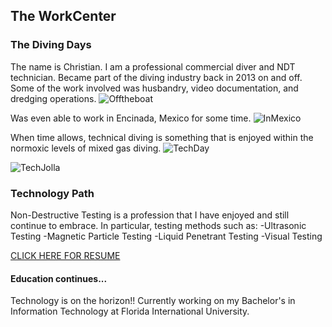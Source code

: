## The WorkCenter

### The Diving Days
The name is Christian. I am a professional commercial diver and NDT technician. Became part of the diving industry back in 2013 on and off. Some of the work involved was husbandry, video documentation, and dredging operations.
![Offtheboat](https://chrisvallejo.github.io/IMG_0104.JPG)

Was even able to work in Encinada, Mexico for some time.
![InMexico](https://chrisvallejo.github.io/IMG_0108.JPG)

When time allows, technical diving is something that is enjoyed within the normoxic levels of mixed gas diving.
![TechDay](https://chrisvallejo.github.io/IMG_5555.JPG)

![TechJolla](https://chrisvallejo.github.io/IMG_0121.JPG)

### Technology Path

Non-Destructive Testing is a profession that I have enjoyed and still continue to embrace.
In particular, testing methods such as:
-Ultrasonic Testing
-Magnetic Particle Testing
-Liquid Penetrant Testing
-Visual Testing

[CLICK HERE FOR RESUME](https://chrisvallejo.github.io/NDTResume2017.docx)

#### Education continues...

Technology is on the horizon!! Currently working on my Bachelor's in Information Technology at Florida International University.
